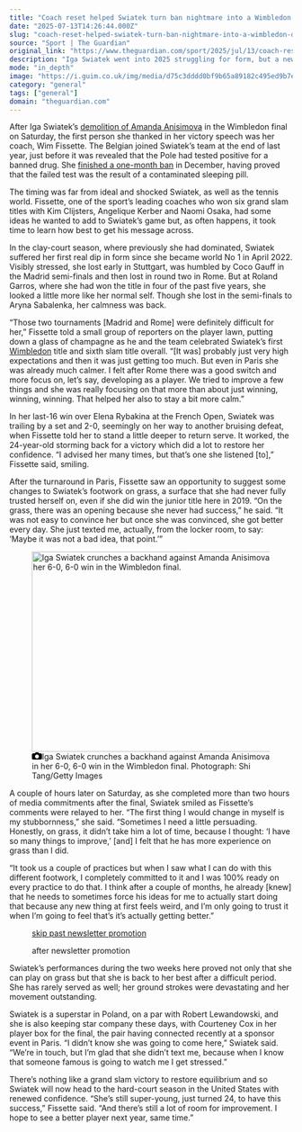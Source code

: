 ```yaml
---
title: "Coach reset helped Swiatek turn ban nightmare into a Wimbledon dream"
date: "2025-07-13T14:26:44.000Z"
slug: "coach-reset-helped-swiatek-turn-ban-nightmare-into-a-wimbledon-dream"
source: "Sport | The Guardian"
original_link: "https://www.theguardian.com/sport/2025/jul/13/coach-reset-helped-swiatek-turn-ban-nightmare-into-a-wimbledon-dream"
description: "Iga Swiatek went into 2025 struggling for form, but a new coach, Wim Fissette, has guided her to a sixth slam title After Iga Swiatek’s demolition of Amanda Anisimova in the Wimbledon final on Saturday, the first person she thanked in her victory speech was her coach, Wim Fissette. The Belgian joined Swiatek’s team at the end of last year, just before it was revealed that the Pole had tested positive for a banned drug. She finished a one-month ban in December, having proved that the failed test was the result of a contaminated sleeping pill. The timing was far from ideal and shocked Swiatek, as well as the tennis world. Fissette, one of the sport’s leading coaches who won six grand slam titles with Kim Clijsters, Angelique Kerber and Naomi Osaka, had some ideas he wanted to add to Swiatek’s game but, as often happens, it took time to learn how best to get his message across.  Continue reading..."
mode: "in_depth"
image: "https://i.guim.co.uk/img/media/d75c3dddd0bf9b65a89182c495ed9b7eb6082a4a/451_3_2463_1971/master/2463.jpg?width=1200&height=630&quality=85&auto=format&fit=crop&overlay-align=bottom%2Cleft&overlay-width=100p&overlay-base64=L2ltZy9zdGF0aWMvb3ZlcmxheXMvdGctZGVmYXVsdC5wbmc&enable=upscale&s=c0869eb1632731f58989bc502509d2af"
category: "general"
tags: ["general"]
domain: "theguardian.com"
---
```

<div id="readability-page-1" class="page"><div id="maincontent"><p><span>A</span>fter Iga Swiatek’s <a href="https://www.theguardian.com/sport/2025/jul/12/iga-swiatek-races-to-first-wimbledon-title-with-6-0-6-0-thrashing-of-anisimova" data-link-name="in body link">demolition of Amanda Anisimova</a> in the Wimbledon final on Saturday, the first person she thanked in her victory speech was her coach, Wim Fissette. The Belgian joined Swiatek’s team at the end of last year, just before it was revealed that the Pole had tested positive for a banned drug. She <a href="https://www.theguardian.com/sport/2024/nov/28/iga-swiatek-accepts-one-month-ban-testing-positive-trimetazidine-tennis" data-link-name="in body link">finished a one-month ban</a> in December, having proved that the failed test was the result of a contaminated sleeping pill.</p><p>The timing was far from ideal and shocked Swiatek, as well as the tennis world. Fissette, one of the sport’s leading coaches who won six grand slam titles with Kim Clijsters, Angelique Kerber and Naomi Osaka, had some ideas he wanted to add to Swiatek’s game but, as often happens, it took time to learn how best to get his message across.</p><figure id="fc489e68-7b05-44e4-8f54-57ae294891c1" data-spacefinder-role="richLink" data-spacefinder-type="model.dotcomrendering.pageElements.RichLinkBlockElement"><gu-island name="RichLinkComponent" priority="feature" deferuntil="idle" props="{&quot;richLinkIndex&quot;:2,&quot;element&quot;:{&quot;_type&quot;:&quot;model.dotcomrendering.pageElements.RichLinkBlockElement&quot;,&quot;prefix&quot;:&quot;Related: &quot;,&quot;text&quot;:&quot;Anisimova endures a hot Wimbledon nightmare after entering the Swiatek bakery | Jonathan Liew&quot;,&quot;elementId&quot;:&quot;fc489e68-7b05-44e4-8f54-57ae294891c1&quot;,&quot;role&quot;:&quot;richLink&quot;,&quot;url&quot;:&quot;https://www.theguardian.com/sport/2025/jul/12/anisimova-experiences-a-hot-waking-nightmare-after-being-trapped-in-the-swiatek-bakery&quot;},&quot;ajaxUrl&quot;:&quot;https://api.nextgen.guardianapps.co.uk&quot;,&quot;format&quot;:{&quot;design&quot;:10,&quot;display&quot;:0,&quot;theme&quot;:2}}"></gu-island></figure><p>In the clay-court season, where previously she had dominated, Swiatek suffered her first real dip in form since she became world No 1 in April 2022. Visibly stressed, she lost early in Stuttgart, was humbled by Coco Gauff in the Madrid semi-finals and then lost in round two in Rome. But at Roland Garros, where she had won the title in four of the past five years, she looked a little more like her normal self. Though she lost in the semi-finals to Aryna Sabalenka, her calmness was back.</p><p>“Those two tournaments [Madrid and Rome] were definitely difficult for her,” Fissette told a small group of reporters on the player lawn, putting down a glass of champagne as he and the team celebrated Swiatek’s first <a href="https://www.theguardian.com/sport/wimbledon" data-link-name="in body link" data-component="auto-linked-tag">Wimbledon</a> title and sixth slam title overall. “[It was] probably just very high expectations and then it was just getting too much. But even in Paris she was already much calmer. I felt after Rome there was a good switch and more focus on, let’s say, developing as a player. We tried to improve a few things and she was really focusing on that more than about just winning, winning, winning. That helped her also to stay a bit more calm.”</p><p>In her last-16 win over Elena Rybakina at the French Open, Swiatek was trailing by a set and 2-0, seemingly on her way to another bruising defeat, when Fissette told her to stand a little deeper to return serve. It worked, the 24-year-old storming back for a victory which did a lot to restore her confidence. “I advised her many times, but that’s one she listened [to],” Fissette said, smiling.</p><p>After the turnaround in Paris, Fissette saw an opportunity to suggest some changes to Swiatek’s footwork on grass, a surface that she had never fully trusted herself on, even if she did win the junior title here in 2019. “On the grass, there was an opening because she never had success,” he said. “It was not easy to convince her but once she was convinced, she got better every day. She just texted me, actually, from the locker room, to say: ‘Maybe it was not a bad idea, that point.’”</p><figure id="b7226b3c-ef4a-4f14-aedb-a8c378583712" data-spacefinder-role="inline" data-spacefinder-type="model.dotcomrendering.pageElements.ImageBlockElement"><div id="img-2"><picture><source srcset="https://i.guim.co.uk/img/media/4100079270bf70997741df637be3d737d1878663/777_12_4023_3218/master/4023.jpg?width=620&amp;dpr=2&amp;s=none&amp;crop=none" media="(min-width: 660px) and (-webkit-min-device-pixel-ratio: 1.25), (min-width: 660px) and (min-resolution: 120dpi)"><source srcset="https://i.guim.co.uk/img/media/4100079270bf70997741df637be3d737d1878663/777_12_4023_3218/master/4023.jpg?width=620&amp;dpr=1&amp;s=none&amp;crop=none" media="(min-width: 660px)"><source srcset="https://i.guim.co.uk/img/media/4100079270bf70997741df637be3d737d1878663/777_12_4023_3218/master/4023.jpg?width=605&amp;dpr=2&amp;s=none&amp;crop=none" media="(min-width: 480px) and (-webkit-min-device-pixel-ratio: 1.25), (min-width: 480px) and (min-resolution: 120dpi)"><source srcset="https://i.guim.co.uk/img/media/4100079270bf70997741df637be3d737d1878663/777_12_4023_3218/master/4023.jpg?width=605&amp;dpr=1&amp;s=none&amp;crop=none" media="(min-width: 480px)"><source srcset="https://i.guim.co.uk/img/media/4100079270bf70997741df637be3d737d1878663/777_12_4023_3218/master/4023.jpg?width=445&amp;dpr=2&amp;s=none&amp;crop=none" media="(min-width: 320px) and (-webkit-min-device-pixel-ratio: 1.25), (min-width: 320px) and (min-resolution: 120dpi)"><source srcset="https://i.guim.co.uk/img/media/4100079270bf70997741df637be3d737d1878663/777_12_4023_3218/master/4023.jpg?width=445&amp;dpr=1&amp;s=none&amp;crop=none" media="(min-width: 320px)"><img alt="Iga Swiatek crunches a backhand against Amanda Anisimova in her 6-0, 6-0 win in the Wimbledon final." src="https://i.guim.co.uk/img/media/4100079270bf70997741df637be3d737d1878663/777_12_4023_3218/master/4023.jpg?width=445&amp;dpr=1&amp;s=none&amp;crop=none" width="445" height="355.95575441213026" loading="lazy"></picture></div><figcaption data-spacefinder-role="inline"><span><svg width="18" height="13" viewBox="0 0 18 13"><path d="M18 3.5v8l-1.5 1.5h-15l-1.5-1.5v-8l1.5-1.5h3.5l2-2h4l2 2h3.5l1.5 1.5zm-9 7.5c1.9 0 3.5-1.6 3.5-3.5s-1.6-3.5-3.5-3.5-3.5 1.6-3.5 3.5 1.6 3.5 3.5 3.5z"></path></svg></span><span>Iga Swiatek crunches a backhand against Amanda Anisimova in her 6-0, 6-0 win in the Wimbledon final.</span> Photograph: Shi Tang/Getty Images</figcaption></figure><p>A couple of hours later on Saturday, as she completed more than two hours of media commitments after the final, Swiatek smiled as Fissette’s comments were relayed to her. “The first thing I would change in myself is my stubbornness,” she said. “Sometimes I need a little persuading. Honestly, on grass, it didn’t take him a lot of time, because I thought: ‘I have so many things to improve,’ [and] I felt that he has more experience on grass than I did.</p><p>“It took us a couple of practices but when I saw what I can do with this different footwork, I completely committed to it and I was 100% ready on every practice to do that. I think after a couple of months, he already [knew] that he needs to sometimes force his ideas for me to actually start doing that because any new thing at first feels weird, and I’m only going to trust it when I’m going to feel that’s it’s actually getting better.”</p><figure data-spacefinder-role="inline" data-spacefinder-type="model.dotcomrendering.pageElements.NewsletterSignupBlockElement"><a data-ignore="global-link-styling" href="#EmailSignup-skip-link-10">skip past newsletter promotion</a><p id="EmailSignup-skip-link-10" tabindex="0" aria-label="after newsletter promotion" role="note">after newsletter promotion</p></figure><p>Swiatek’s performances during the two weeks here proved not only that she can play on grass but that she is back to her best after a difficult period. She has rarely served as well; her ground strokes were devastating and her movement outstanding.</p><p>Swiatek is a superstar in Poland, on a par with Robert Lewandowski, and she is also keeping star company these days, with Courteney Cox in her player box for the final, the pair having connected recently at a sponsor event in Paris. “I didn’t know she was going to come here,” Swiatek said. “We’re in touch, but I’m glad that she didn’t text me, because when I know that someone famous is going to watch me I get stressed.”</p><p>There’s nothing like a grand slam victory to restore equilibrium and so Swiatek will now head to the hard-court season in the United States with renewed confidence. “She’s still super-young, just turned 24, to have this success,” Fissette said. “And there’s still a lot of room for improvement. I hope to see a better player next year, same time.”</p></div></div>